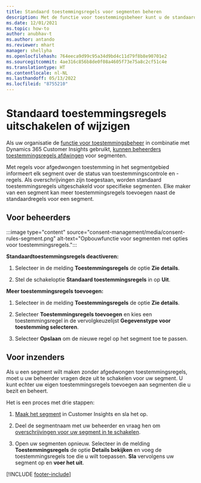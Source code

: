 ```yaml
---
title: Standaard toestemmingsregels voor segmenten beheren
description: Met de functie voor toestemmingsbeheer kunt u de standaardtoestemmingsregels uitschakelen of wijzigen als overschrijvingen zijn ingeschakeld.
ms.date: 12/01/2021
ms.topic: how-to
author: anubhav-t
ms.author: antando
ms.reviewer: mhart
manager: shellyha
ms.openlocfilehash: 764eeca9d99c95a34d9bd4c11d79f8b8e90701e2
ms.sourcegitcommit: 4ae316c856b8de0f08a4605f73e75a8c2cf51c4e
ms.translationtype: HT
ms.contentlocale: nl-NL
ms.lasthandoff: 05/13/2022
ms.locfileid: "8755210"
---
```

# <a name="disable-or-change-default-consent-rules"></a>Standaard toestemmingsregels uitschakelen of wijzigen

Als uw organisatie de [functie voor toestemmingsbeheer](consent-management/overview.md) in combinatie met Dynamics 365 Customer Insights gebruikt, [kunnen beheerders toestemmingsregels afdwingen](activate-consent.md) voor segmenten. 

Met regels voor afgedwongen toestemming in het segmentgebied informeert elk segment over de status van toestemmingscontrole en -regels. Als overschrijvingen zijn toegestaan, worden standaard toestemmingsregels uitgeschakeld voor specifieke segmenten. Elke maker van een segment kan meer toestemmingsregels toevoegen naast de standaardregels voor een segment. 

## <a name="for-administrators"></a>Voor beheerders

:::image type="content" source="consent-management/media/consent-rules-segment.png" alt-text="Opbouwfunctie voor segmenten met opties voor toestemmingsregels.":::

**Standaardtoestemmingsregels deactiveren:**

1. Selecteer in de melding **Toestemmingsregels** de optie **Zie details**. 

1. Stel de schakeloptie **Standaard toestemmingsregels** in op **Uit**.

**Meer toestemmingsregels toevoegen:**

1. Selecteer in de melding **Toestemmingsregels** de optie **Zie details**. 

1. Selecteer **Toestemmingsregels toevoegen** en kies een toestemmingsregel in de vervolgkeuzelijst **Gegevenstype voor toestemming selecteren**.

1. Selecteer **Opslaan** om de nieuwe regel op het segment toe te passen.

## <a name="for-contributors"></a>Voor inzenders

Als u een segment wilt maken zonder afgedwongen toestemmingsregels, moet u uw beheerder vragen deze uit te schakelen voor uw segment. U kunt echter uw eigen toestemmingsregels toevoegen aan segmenten die u bezit en beheert.

Het is een proces met drie stappen: 
1. [Maak het segment](segments.md) in Customer Insights en sla het op. 

1. Deel de segmentnaam met uw beheerder en vraag hen om [overschrijvingen voor uw segment in te schakelen](activate-consent.md). 

1. Open uw segmenten opnieuw. Selecteer in de melding **Toestemmingsregels** de optie **Details bekijken** en voeg de toestemmingsregels toe die u wilt toepassen. **Sla** vervolgens uw segment op en **voer het uit**.



[!INCLUDE [footer-include](includes/footer-banner.md)] 
